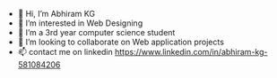 - 👋 Hi, I’m Abhiram KG
- 👀 I’m interested in Web Designing
- 🌱 I’m a 3rd year computer science student 
- 💞️ I’m looking to collaborate on Web application projects
- 📫 contact me on linkedin https://www.linkedin.com/in/abhiram-kg-581084206

<!---
abhiramkg2000/abhiramkg2000 is a ✨ special ✨ repository because its `README.md` (this file) appears on your GitHub profile.
You can click the Preview link to take a look at your changes.
--->

